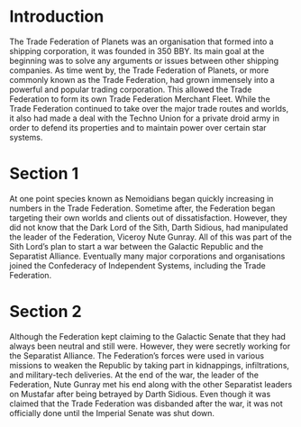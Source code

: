 # Introduction

The Trade Federation of Planets was an organisation that formed into a shipping corporation, it was founded in 350 BBY.
Its main goal at the beginning was to solve any arguments or issues between other shipping companies.
As time went by, the Trade Federation of Planets, or more commonly known as the Trade Federation, had grown immensely into a powerful and popular trading corporation.
This allowed the Trade Federation to form its own Trade Federation Merchant Fleet.
While the Trade Federation continued to take over the major trade routes and worlds, it also had made a deal with the Techno Union for a private droid army in order to defend its properties and to maintain power over certain star systems.

# Section 1

At one point species known as Nemoidians began quickly increasing in numbers in the Trade Federation.
Sometime after, the Federation began targeting their own worlds and clients out of dissatisfaction.
However, they did not know that the Dark Lord of the Sith, Darth Sidious, had manipulated the leader of the Federation, Viceroy Nute Gunray.
All of this was part of the Sith Lord’s plan to start a war between the Galactic Republic and the Separatist Alliance.
Eventually many major corporations and organisations joined the Confederacy of Independent Systems, including the Trade Federation.

# Section 2

Although the Federation kept claiming to the Galactic Senate that they had always been neutral and still were.
However, they were secretly working for the Separatist Alliance.
The Federation’s forces were used in various missions to weaken the Republic by taking part in kidnappings, infiltrations, and military-tech deliveries.
At the end of the war, the leader of the Federation, Nute Gunray met his end along with the other Separatist leaders on Mustafar after being betrayed by Darth Sidious.
Even though it was claimed that the Trade Federation was disbanded after the war, it was not officially done until the Imperial Senate was shut down.

